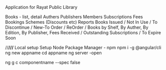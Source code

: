Application for Rayat Public Library

Books - list, detail
Authers
Publishers
Members
Subscriptions
Fees
Bookings
Schemes (Discounts etc)
Reports
    Books Issued / Not In Use / To Discontinue / New-To Order / ReOrder /
    Books by Shelf, By Auther, By Edition, By Publisher,
    Fees Received / Outstanding
    Subscriptions / To Expire Soon



//****///****
Local setup
Setup Node Package Manager - npm
npm i -g @angular/cli
ng new appname
cd appname
ng server -open

ng g c componentname --spec false

